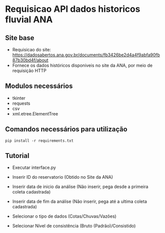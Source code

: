 # Requisicao API dados historicos fluvial ANA

## Site base
- Requisicao do site: https://dadosabertos.ana.gov.br/documents/fb3426be2d4a4f9abfa90fb87b30bd4f/about
- Fornece os dados históricos disponiveis no site da ANA, por meio de requisição HTTP

## Modulos necessários
- tkinter
- requests
- csv
- xml.etree.ElementTree

## Comandos necessários para utilização
```
pip install -r requirements.txt
```

## Tutorial
- Executar interface.py

- Inserir ID do reservatorio (Obtido no Site da ANA)
- Inserir data de inicio da análise (Não inserir, pega desde a primeira coleta cadastrada)
- Inserir data de fim da análise (Não inserir, pega até a ultima coleta cadastrada)
- Selecionar o tipo de dados (Cotas/Chuvas/Vazões)
- Selecionar Nível de consistência (Bruto (Padrão)/Consistido)
